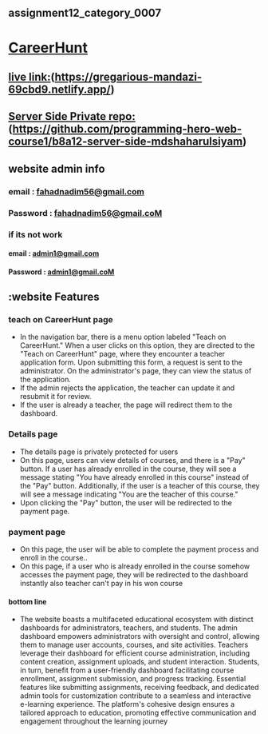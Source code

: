 ## assignment12_category_0007

# [CareerHunt](https://gregarious-mandazi-69cbd9.netlify.app/)
## [live link:](https://gregarious-mandazi-69cbd9.netlify.app/)(https://gregarious-mandazi-69cbd9.netlify.app/)

## [ Server Side Private repo:](https://github.com/programming-hero-web-course1/b8a12-server-side-mdshaharulsiyam)(https://github.com/programming-hero-web-course1/b8a12-server-side-mdshaharulsiyam)


## website admin info 

### email  : fahadnadim56@gmail.com
### Password  : fahadnadim56@gmail.coM


### if its not work

#### email  : 	admin1@gmail.com
#### Password  : 	admin1@gmail.coM

## :website Features
### teach on CareerHunt page
 - In the navigation bar, there is a menu option labeled "Teach on CareerHunt." When a user clicks on this option, they are directed to the "Teach on CareerHunt" page, where they encounter a teacher application form. Upon submitting this form, a request is sent to the administrator. On the administrator's page, they can view the status of the application.
 - If the admin rejects the application, the teacher can update it and resubmit it for review.
 - If the user is already a teacher, the page will redirect them to the dashboard.


### Details page
 - The details page is privately protected for users
 - On this page, users can view details of courses, and there is a "Pay" button. If a user has already enrolled in the course, they will see a message stating "You have already enrolled in this course" instead of the "Pay" button. Additionally, if the user is a teacher of this course, they will see a message indicating "You are the teacher of this course."
 - Upon clicking the "Pay" button, the user will be redirected to the payment page.

### payment page
 - On this page, the user will be able to complete the payment process and enroll in the course..
 - On this page, if a user who is already enrolled in the course somehow accesses the payment page, they will be redirected to the dashboard instantly also teacher can't pay in his won course

#### bottom line 
- The website boasts a multifaceted educational ecosystem with distinct dashboards for administrators, teachers, and students. The admin dashboard empowers administrators with oversight and control, allowing them to manage user accounts, courses, and site activities. Teachers leverage their dashboard for efficient course administration, including content creation, assignment uploads, and student interaction. Students, in turn, benefit from a user-friendly dashboard facilitating course enrollment, assignment submission, and progress tracking. Essential features like submitting assignments, receiving feedback, and dedicated admin tools for customization contribute to a seamless and interactive e-learning experience. The platform's cohesive design ensures a tailored approach to education, promoting effective communication and engagement throughout the learning journey
